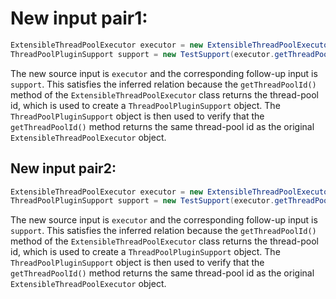 # New input pair1:
```java
ExtensibleThreadPoolExecutor executor = new ExtensibleThreadPoolExecutor("test", manager, 5, 5, 1000L, TimeUnit.MILLISECONDS, new ArrayBlockingQueue<>(1), Thread::new, new ThreadPoolExecutor.AbortPolicy());
ThreadPoolPluginSupport support = new TestSupport(executor.getThreadPoolId(), executor, manager);
```
The new source input is `executor` and the corresponding follow-up input is `support`. This satisfies the inferred relation because the `getThreadPoolId()` method of the `ExtensibleThreadPoolExecutor` class returns the thread-pool id, which is used to create a `ThreadPoolPluginSupport` object. The `ThreadPoolPluginSupport` object is then used to verify that the `getThreadPoolId()` method returns the same thread-pool id as the original `ExtensibleThreadPoolExecutor` object.

## New input pair2:
```java
ExtensibleThreadPoolExecutor executor = new ExtensibleThreadPoolExecutor("test", manager, 5, 5, 1000L, TimeUnit.MILLISECONDS, new ArrayBlockingQueue<>(1), Thread::new, new ThreadPoolExecutor.AbortPolicy());
ThreadPoolPluginSupport support = new TestSupport(executor.getThreadPoolId(), executor, manager);
```
The new source input is `executor` and the corresponding follow-up input is `support`. This satisfies the inferred relation because the `getThreadPoolId()` method of the `ExtensibleThreadPoolExecutor` class returns the thread-pool id, which is used to create a `ThreadPoolPluginSupport` object. The `ThreadPoolPluginSupport` object is then used to verify that the `getThreadPoolId()` method returns the same thread-pool id as the original `ExtensibleThreadPoolExecutor` object.
